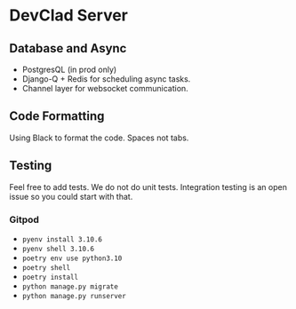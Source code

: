 # DevClad Server

## Database and Async

-   PostgresQL (in prod only)
-   Django-Q + Redis for scheduling async tasks.
-   Channel layer for websocket communication.

## Code Formatting

Using Black to format the code. Spaces not tabs.

## Testing

Feel free to add tests.
We do not do unit tests. Integration testing is an open issue so you could start with that.

### Gitpod

- `pyenv install 3.10.6`
- `pyenv shell 3.10.6`
- `poetry env use python3.10`
- `poetry shell`
- `poetry install`
- `python manage.py migrate`
- `python manage.py runserver`

